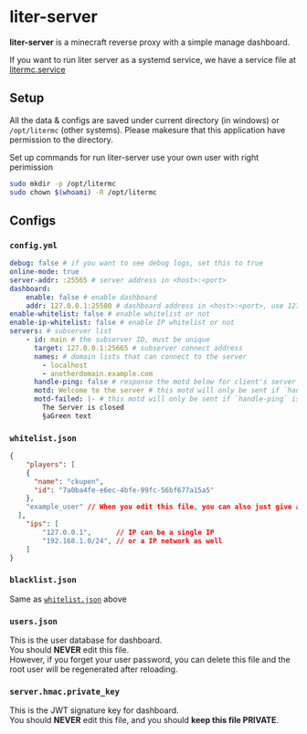 
# liter-server

**liter-server** is a minecraft reverse proxy with a simple manage dashboard.

If you want to run liter server as a systemd service, we have a service file at [litermc.service](./litermc.service)


## Setup

All the data & configs are saved under current directory (in windows) or `/opt/litermc` (other systems). Please makesure that this application have permission to the directory.


Set up commands for run liter-server use your own user with right perimission
```sh
sudo mkdir -p /opt/litermc
sudo chown $(whoami) -R /opt/litermc
```

## Configs

### `config.yml`

```yml
debug: false # if you want to see debug logs, set this to true
online-mode: true
server-addr: :25565 # server address in <host>:<port>
dashboard:
    enable: false # enable dashboard
    addr: 127.0.0.1:25580 # dashboard address in <host>:<port>, use 127.0.0.1 as the host to keep it private
enable-whitelist: false # enable whitelist or not
enable-ip-whitelist: false # enable IP whitelist or not
servers: # subserver list
    - id: main # the subserver ID, must be unique
      target: 127.0.0.1:25665 # subserver connect address
      names: # domain lists that can connect to the server
        - localhost
        - anotherdomain.example.com
      handle-ping: false # response the motd below for client's server list ping
      motd: Welcome to the server # this motd will only be sent if `handle-ping` is true
      motd-failed: |- # this motd will only be sent if `handle-ping` is false and could not ping the subserver
        The Server is closed
        §aGreen text
```

### `whitelist.json`

```json
{
	"players": [
    {
      "name": "ckupen",
      "id": "7a0ba4fe-e6ec-4bfe-99fc-56bf677a15a5"
    },
    "example_user" // When you edit this file, you can also just give a string and it will automatically parse into the correct structure above
  ],
	"ips": [
		"127.0.0.1",      // IP can be a single IP
		"192.168.1.0/24", // or a IP network as well
	]
}
```

### `blacklist.json`

Same as [`whitelist.json`](#whitelist.json) above

### `users.json`

This is the user database for dashboard.  
You should **NEVER** edit this file.  
However, if you forget your user password, you can delete this file and the root user will be regenerated after reloading.

### `server.hmac.private_key`

This is the JWT signature key for dashboard.  
You should **NEVER** edit this file, and you should **keep this file PRIVATE**.  

